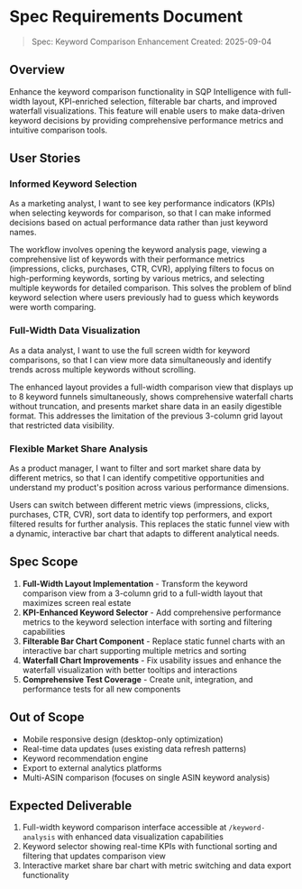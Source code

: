 # Spec Requirements Document

> Spec: Keyword Comparison Enhancement
> Created: 2025-09-04

## Overview

Enhance the keyword comparison functionality in SQP Intelligence with full-width layout, KPI-enriched selection, filterable bar charts, and improved waterfall visualizations. This feature will enable users to make data-driven keyword decisions by providing comprehensive performance metrics and intuitive comparison tools.

## User Stories

### Informed Keyword Selection

As a marketing analyst, I want to see key performance indicators (KPIs) when selecting keywords for comparison, so that I can make informed decisions based on actual performance data rather than just keyword names.

The workflow involves opening the keyword analysis page, viewing a comprehensive list of keywords with their performance metrics (impressions, clicks, purchases, CTR, CVR), applying filters to focus on high-performing keywords, sorting by various metrics, and selecting multiple keywords for detailed comparison. This solves the problem of blind keyword selection where users previously had to guess which keywords were worth comparing.

### Full-Width Data Visualization

As a data analyst, I want to use the full screen width for keyword comparisons, so that I can view more data simultaneously and identify trends across multiple keywords without scrolling.

The enhanced layout provides a full-width comparison view that displays up to 8 keyword funnels simultaneously, shows comprehensive waterfall charts without truncation, and presents market share data in an easily digestible format. This addresses the limitation of the previous 3-column grid layout that restricted data visibility.

### Flexible Market Share Analysis

As a product manager, I want to filter and sort market share data by different metrics, so that I can identify competitive opportunities and understand my product's position across various performance dimensions.

Users can switch between different metric views (impressions, clicks, purchases, CTR, CVR), sort data to identify top performers, and export filtered results for further analysis. This replaces the static funnel view with a dynamic, interactive bar chart that adapts to different analytical needs.

## Spec Scope

1. **Full-Width Layout Implementation** - Transform the keyword comparison view from a 3-column grid to a full-width layout that maximizes screen real estate
2. **KPI-Enhanced Keyword Selector** - Add comprehensive performance metrics to the keyword selection interface with sorting and filtering capabilities
3. **Filterable Bar Chart Component** - Replace static funnel charts with an interactive bar chart supporting multiple metrics and sorting
4. **Waterfall Chart Improvements** - Fix usability issues and enhance the waterfall visualization with better tooltips and interactions
5. **Comprehensive Test Coverage** - Create unit, integration, and performance tests for all new components

## Out of Scope

- Mobile responsive design (desktop-only optimization)
- Real-time data updates (uses existing data refresh patterns)
- Keyword recommendation engine
- Export to external analytics platforms
- Multi-ASIN comparison (focuses on single ASIN keyword analysis)

## Expected Deliverable

1. Full-width keyword comparison interface accessible at `/keyword-analysis` with enhanced data visualization capabilities
2. Keyword selector showing real-time KPIs with functional sorting and filtering that updates comparison view
3. Interactive market share bar chart with metric switching and data export functionality